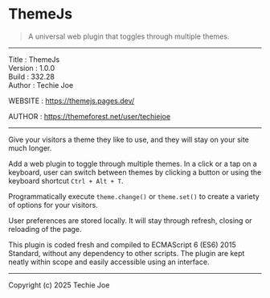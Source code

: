 # ThemeJs
> A universal web plugin that toggles through multiple themes.
------------------------------------------------------------------

Title    : ThemeJs  
Version  : 1.0.0  
Build    : 332.28  
Author   : Techie Joe  

WEBSITE  : https://themejs.pages.dev/  

AUTHOR   : https://themeforest.net/user/techiejoe  

------------------------------------------------------------------

Give your visitors a theme they like to use, and they will stay on
your site much longer.

Add a web plugin to toggle through multiple themes.  In a click or
a tap on a keyboard,  user can switch between themes by clicking a
button or using the keyboard shortcut `Ctrl + Alt + T`.

Programmatically execute `theme.change()` or `theme.set()`
to create a variety of options for your visitors.

User preferences are stored locally. It will stay through refresh,
closing or reloading of the page.

This plugin is coded fresh and compiled to ECMAScript 6 (ES6) 2015
Standard,  without any dependency to other scripts. The plugin are
kept neatly within scope and easily accessible using an interface.

------------------------------------------------------------------

Copyright (c) 2025 Techie Joe
